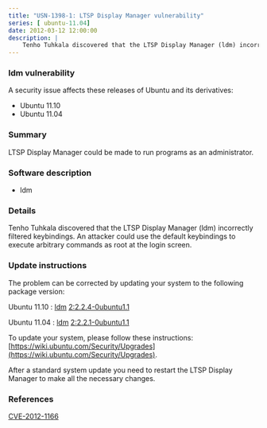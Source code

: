 ```yaml
---
title: "USN-1398-1: LTSP Display Manager vulnerability"
series: [ ubuntu-11.04]
date: 2012-03-12 12:00:00
description: |
    Tenho Tuhkala discovered that the LTSP Display Manager (ldm) incorrectly filtered keybindings. An attacker could use the default keybindings to execute arbitrary commands as root at the login screen. 
--- 
```

 
### ldm vulnerability

A security issue affects these releases of Ubuntu and its derivatives:

* Ubuntu 11.10
* Ubuntu 11.04

### Summary

LTSP Display Manager could be made to run programs as an administrator. 

### Software description

* ldm 

### Details

Tenho Tuhkala discovered that the LTSP Display Manager (ldm) incorrectly filtered keybindings. An attacker could use the default keybindings to execute arbitrary commands as root at the login screen. 

### Update instructions

The problem can be corrected by updating your system to the following package version:

Ubuntu 11.10
 : [ldm](https://launchpad.net/ubuntu/+source/ldm) <span> [2:2.2.4-0ubuntu1.1](https://launchpad.net/ubuntu/+source/ldm/2:2.2.4-0ubuntu1.1) </span> 

Ubuntu 11.04
 : [ldm](https://launchpad.net/ubuntu/+source/ldm) <span> [2:2.2.1-0ubuntu1.1](https://launchpad.net/ubuntu/+source/ldm/2:2.2.1-0ubuntu1.1) </span> 

To update your system, please follow these instructions: [https://wiki.ubuntu.com/Security/Upgrades](https://wiki.ubuntu.com/Security/Upgrades).

After a standard system update you need to restart the LTSP Display Manager to make all the necessary changes. 

### References

 [CVE-2012-1166](http://people.ubuntu.com/~ubuntu-security/cve/CVE-2012-1166)
 
